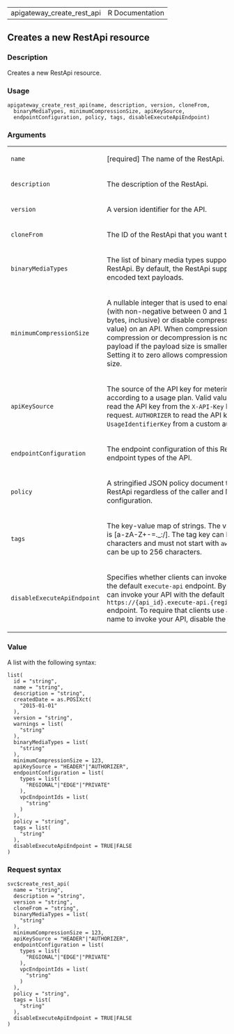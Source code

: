 <table style="width: 100%;">
<tbody>
<tr class="odd">
<td>apigateway_create_rest_api</td>
<td style="text-align: right;">R Documentation</td>
</tr>
</tbody>
</table>

## Creates a new RestApi resource

### Description

Creates a new RestApi resource.

### Usage

    apigateway_create_rest_api(name, description, version, cloneFrom,
      binaryMediaTypes, minimumCompressionSize, apiKeySource,
      endpointConfiguration, policy, tags, disableExecuteApiEndpoint)

### Arguments

<table>
<colgroup>
<col style="width: 35%" />
<col style="width: 65%" />
</colgroup>
<tbody>
<tr class="odd">
<td><code id="apigateway_create_rest_api_:_name">name</code></td>
<td><p>[required] The name of the RestApi.</p></td>
</tr>
<tr class="even">
<td><code
id="apigateway_create_rest_api_:_description">description</code></td>
<td><p>The description of the RestApi.</p></td>
</tr>
<tr class="odd">
<td><code id="apigateway_create_rest_api_:_version">version</code></td>
<td><p>A version identifier for the API.</p></td>
</tr>
<tr class="even">
<td><code
id="apigateway_create_rest_api_:_cloneFrom">cloneFrom</code></td>
<td><p>The ID of the RestApi that you want to clone from.</p></td>
</tr>
<tr class="odd">
<td><code
id="apigateway_create_rest_api_:_binaryMediaTypes">binaryMediaTypes</code></td>
<td><p>The list of binary media types supported by the RestApi. By
default, the RestApi supports only UTF-8-encoded text payloads.</p></td>
</tr>
<tr class="even">
<td><code
id="apigateway_create_rest_api_:_minimumCompressionSize">minimumCompressionSize</code></td>
<td><p>A nullable integer that is used to enable compression (with
non-negative between 0 and 10485760 (10M) bytes, inclusive) or disable
compression (with a null value) on an API. When compression is enabled,
compression or decompression is not applied on the payload if the
payload size is smaller than this value. Setting it to zero allows
compression for any payload size.</p></td>
</tr>
<tr class="odd">
<td><code
id="apigateway_create_rest_api_:_apiKeySource">apiKeySource</code></td>
<td><p>The source of the API key for metering requests according to a
usage plan. Valid values are: \&gt;<code>HEADER</code> to read the API
key from the <code>X-API-Key</code> header of a request.
<code>AUTHORIZER</code> to read the API key from the
<code>UsageIdentifierKey</code> from a custom authorizer.</p></td>
</tr>
<tr class="even">
<td><code
id="apigateway_create_rest_api_:_endpointConfiguration">endpointConfiguration</code></td>
<td><p>The endpoint configuration of this RestApi showing the endpoint
types of the API.</p></td>
</tr>
<tr class="odd">
<td><code id="apigateway_create_rest_api_:_policy">policy</code></td>
<td><p>A stringified JSON policy document that applies to this RestApi
regardless of the caller and Method configuration.</p></td>
</tr>
<tr class="even">
<td><code id="apigateway_create_rest_api_:_tags">tags</code></td>
<td><p>The key-value map of strings. The valid character set is
[a-zA-Z+-=._:/]. The tag key can be up to 128 characters and must not
start with <code style="white-space: pre;">⁠aws:⁠</code>. The tag value
can be up to 256 characters.</p></td>
</tr>
<tr class="odd">
<td><code
id="apigateway_create_rest_api_:_disableExecuteApiEndpoint">disableExecuteApiEndpoint</code></td>
<td><p>Specifies whether clients can invoke your API by using the
default <code>execute-api</code> endpoint. By default, clients can
invoke your API with the default <code
style="white-space: pre;">⁠https://{api_id}.execute-api.{region}.amazonaws.com⁠</code>
endpoint. To require that clients use a custom domain name to invoke
your API, disable the default endpoint</p></td>
</tr>
</tbody>
</table>

### Value

A list with the following syntax:

    list(
      id = "string",
      name = "string",
      description = "string",
      createdDate = as.POSIXct(
        "2015-01-01"
      ),
      version = "string",
      warnings = list(
        "string"
      ),
      binaryMediaTypes = list(
        "string"
      ),
      minimumCompressionSize = 123,
      apiKeySource = "HEADER"|"AUTHORIZER",
      endpointConfiguration = list(
        types = list(
          "REGIONAL"|"EDGE"|"PRIVATE"
        ),
        vpcEndpointIds = list(
          "string"
        )
      ),
      policy = "string",
      tags = list(
        "string"
      ),
      disableExecuteApiEndpoint = TRUE|FALSE
    )

### Request syntax

    svc$create_rest_api(
      name = "string",
      description = "string",
      version = "string",
      cloneFrom = "string",
      binaryMediaTypes = list(
        "string"
      ),
      minimumCompressionSize = 123,
      apiKeySource = "HEADER"|"AUTHORIZER",
      endpointConfiguration = list(
        types = list(
          "REGIONAL"|"EDGE"|"PRIVATE"
        ),
        vpcEndpointIds = list(
          "string"
        )
      ),
      policy = "string",
      tags = list(
        "string"
      ),
      disableExecuteApiEndpoint = TRUE|FALSE
    )
